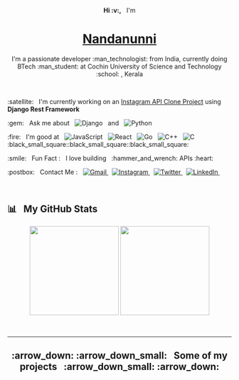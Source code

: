 <p align="center"><b>Hi :v:,</b> &nbsp; I'm</p>
<h1 align="center"><a href="https://nandan-unni.github.io/" target="_blank">Nandanunni</a></h1>
<p align="center">
    I'm a passionate developer :man_technologist: from India, 
    currently doing BTech :man_student: at Cochin University of Science and Technology :school: , Kerala
</p><br />

<p> :satellite: &nbsp; I'm currently working on an 
    <a href="https://github.com/nandan-unni/instagram-api-clone">Instagram API Clone Project</a> 
    using <b>Django Rest Framework</b>
</p>

<p> :gem: &nbsp; Ask me about &nbsp; 
    <img src="https://img.shields.io/badge/.-Django-darkgreen?logo=django&style=flat" alt="Django" /> &nbsp; and &nbsp; 
    <img src="https://img.shields.io/badge/.-Python-blue?logo=python&style=flat" alt="Python" />
</p>

<p> :fire: &nbsp; I'm good at &nbsp; 
    <img src="https://img.shields.io/badge/.-JavaScript-yellow?logo=javascript&style=flat" alt="JavaScript" /> &nbsp; 
    <img src="https://img.shields.io/badge/.-React-skyblue?logo=react&style=flat" alt="React" /> &nbsp; 
    <img src="https://img.shields.io/badge/.-Go-blue?logo=go&style=flat" alt="Go" /> &nbsp; 
    <img src="https://img.shields.io/badge/.-C%2B%2B-mediumvioletred?logo=c%2B%2B&style=flat" alt="C++" /> &nbsp; 
    <img src="https://img.shields.io/badge/.-C-darkblue?logo=c&style=flat" alt="C" /> :black_small_square::black_small_square::black_small_square:
</p>

<p> :smile: &nbsp; Fun Fact : &nbsp; I love building &nbsp; :hammer_and_wrench: APIs :heart:</p>

<p> :postbox: &nbsp; Contact Me : &nbsp; 
    <a href ="mailto:asnqln@gmail.com"><img alt="Gmail" src="https://img.shields.io/badge/.-asnqln@gmail.com-red?logo=gmail&style=flat" />
    </a> &nbsp; 
    <a href ="https://www.instagram.com/u.n.n.i._"><img alt="Instagram" src="https://img.shields.io/badge/.-@u.n.n.i.__-darkmagenta?logo=instagram&style=flat" />
    </a> &nbsp; 
    <a href ="https://twitter.com/nandanunni"><img alt="Twitter" src="https://img.shields.io/badge/.-@nandanunni-dodgerblue?logo=twitter&style=flat" />
    </a> &nbsp; 
    <a href ="http://www.linkedin.com/in/nandanunni-a-s-258b10193"><img alt="LinkedIn" src="https://img.shields.io/badge/.-nandanunni--a--s--258b10193-blue?logo=linkedin&style=flat" />
    </a> &nbsp; 
</p><br />

## :bar_chart: &nbsp; My GitHub Stats
<p align="center">
  <img height="200em" src="https://github-readme-stats.vercel.app/api?username=nandan-unni&show_icons=true&theme=algolia&hide_border=true" />
  <img height="200em" src="https://github-readme-stats.vercel.app/api/top-langs/?username=nandan-unni&theme=algolia&layout=compact" />
</p><br /><hr />

<h2 align="center"> :arrow_down: :arrow_down_small: &nbsp; Some of my projects &nbsp; :arrow_down_small: :arrow_down: </h2>